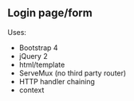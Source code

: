 ## Login page/form 

Uses:
- Bootstrap 4
- jQuery 2
- html/template
- ServeMux (no third party router)
- HTTP handler chaining
- context